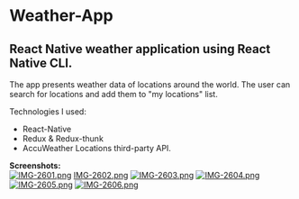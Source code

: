 # Weather-App
## React Native weather application using React Native CLI.

The app presents weather data of locations around the world. The user can search for locations and add them to "my locations" list.

Technologies I used:

- React-Native
- Redux & Redux-thunk
- AccuWeather Locations third-party API. 

**Screenshots:** <br>
[![IMG-2601.png](https://i.postimg.cc/x8HPczRK/IMG-2601.png)](https://postimg.cc/H8YMNjFx)
[IMG-2602.png](https://postimg.cc/xkLbTK28)
[![IMG-2603.png](https://i.postimg.cc/wTXVzD3z/IMG-2603.png)](https://postimg.cc/RN0fQ6cp)
[![IMG-2604.png](https://i.postimg.cc/76J3W2jp/IMG-2604.png)](https://postimg.cc/Fdmkf7rZ)
[![IMG-2605.png](https://i.postimg.cc/yNdX05j6/IMG-2605.png)](https://postimg.cc/DS9XTxRR)
[![IMG-2606.png](https://i.postimg.cc/T3Tc3hWD/IMG-2606.png)](https://postimg.cc/rKY4hVjV)

